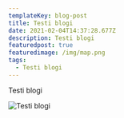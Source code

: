 ```yaml
---
templateKey: blog-post
title: Testi blogi
date: 2021-02-04T14:37:28.677Z
description: Testi blogi
featuredpost: true
featuredimage: /img/map.png
tags:
  - Testi blogi
---
```

Testi blogi

![Testi blogi](/img/map.png "Testi blogi")